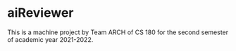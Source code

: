 # aiReviewer
This is a machine project by Team ARCH of CS 180 for the second semester of academic year 2021-2022.

